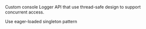 Custom console Logger API that use thread-safe design to
support concurrent access. 

Use eager-loaded singleton pattern